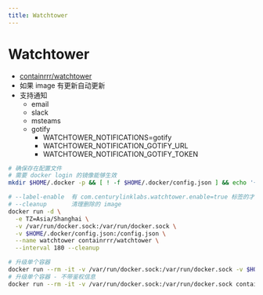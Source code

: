 ```yaml
---
title: Watchtower
---
```


# Watchtower

- [containrrr/watchtower](https://github.com/containrrr/watchtower)
- 如果 image 有更新自动更新
- 支持通知
  - email
  - slack
  - msteams
  - gotify
    - WATCHTOWER_NOTIFICATIONS=gotify
    - WATCHTOWER_NOTIFICATION_GOTIFY_URL
    - WATCHTOWER_NOTIFICATION_GOTIFY_TOKEN

```bash
# 确保存在配置文件
# 需要 docker login 的镜像能够生效
mkdir $HOME/.docker -p && [ ! -f $HOME/.docker/config.json ] && echo '{}' > $HOME/.docker/config.json

# --label-enable  有 com.centurylinklabs.watchtower.enable=true 标签的才生效，如果不指定，则可以用 =false 来排除
# --cleanup       清理删除的 image
docker run -d \
  -e TZ=Asia/Shanghai \
  -v /var/run/docker.sock:/var/run/docker.sock \
  -v $HOME/.docker/config.json:/config.json \
  --name watchtower containrrr/watchtower \
  --interval 180 --cleanup

# 升级单个容器
docker run --rm -it -v /var/run/docker.sock:/var/run/docker.sock -v $HOME/.docker/config.json:/config.json containrrr/watchtower -R <NAME>
# 升级单个容器 - 不带鉴权信息
docker run --rm -it -v /var/run/docker.sock:/var/run/docker.sock containrrr/watchtower -R <NAME>
```
